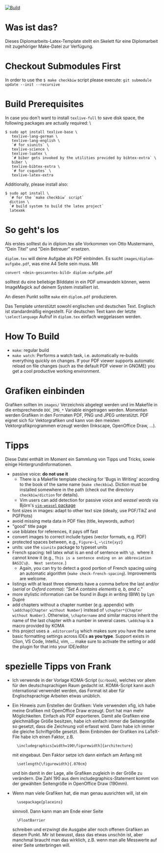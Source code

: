 [![Build](https://github.com/TUD-OS/latex-template/actions/workflows/build.yml/badge.svg)](https://github.com/TUD-OS/latex-template/actions/workflows/build.yml)

Was ist das?
============

Dieses Diplomarbeits-Latex-Template stellt ein Skelett für eine
Diplomarbeit mit zugehöriger Make-Datei zur Verfügung.

Checkout Submodules First
===================
In order to use the `$ make checkbiw` script please execute: `git submodule update --init --recursive`

Build Prerequisites
===================
In case you don't want to install `texlive-full` to save disk space, the following packages are
actually required: \
```shell
$ sudo apt install texlive-base \
   texlive-lang-german \
   texlive-lang-english \
   `# for siunits` \
   texlive-science \
   texlive-luatex \
   `# biber gets invoked by the utilities provided by bibtex-extra` \
   biber \
   texlive-bibtex-extra \
   `# for csquotes` \
   texlive-latex-extra
```

Additionally, please install also:
```shell
$ sudo apt install \
  `# for the `make checkbiw` script`
  diction \
  `# build system to build the latex project`
  latexmk
```

So geht's los
==============

Als erstes solltest du in diplom.tex alle Vorkommen von Otto
Mustermann, "Dein Titel" und "Dein Betreuer" ersetzen.

`diplom.tex` will deine Aufgabe als PDF einbinden. Es sucht
`images/diplom-aufgabe.pdf`, was eine A4 Seite sein muss. Mit

    convert <dein-gescanntes-bild> diplom-aufgabe.pdf

solltest du eine beliebige Bilddatei in ein PDF umwandeln können, wenn
ImageMagick auf deinem System installiert ist.

An diesen Punkt sollte `make` ein `diplom.pdf` produzieren.

Das Template unterstützt sowohl englischen und deutschen Text. Englisch ist
standardmäßig eingestellt. Für deutschen Text kann der letzte `\selectlanguage`
Aufruf in `diplom.tex` einfach weggelassen werden.

How To Build
============
- `make`: regular build
- `make watch`: Performs a watch task, i.e. automatically re-builds everything quickly on changes.
   If your PDF viewer supports automatic reload on file changes (such as the default PDF viewer in GNOME)
   you get a cool productive working environment.

Grafiken einbinden
==================

Grafiken sollten im `images/` Verzeichnis abgelegt werden und im
Makefile in die entsprechende `DOC_IMG_*` Variable eingetragen
werden. Momentan werden Grafiken in den Formaten PDF, PNG und JPEG
unterstützt. PDF eignet sich für Vektorgrafiken und kann von den
meisten Vektorgrafikprogrammen erzeugt werden (Inkscape, OpenOffice
Draw, ...).

Tipps
=====

Diese Datei enthält im Moment ein Sammlung von Tipps und Tricks, sowie
einige Hintergrundinformationen.

- passive voice: **do not use it**
  - There is a Makefile template checking for 'Bugs in Writing' according
    to the book of the same name (`make checkbiw`). Diction must be installed
    somewhere in the path (check out the directory
    `checkbiw/diction` for details).
  - Vim users can add detection for passive voice and *weasel words* via
    Björn's [`vim-weasel` package](https://github.com/bjoernd/vim-weasel)
- font sizes in images: adapt to other text size
   (ideally, use PGF/TikZ and PGFPlots)
- avoid missing meta data in PDF files (title, keywords, author)
- "good" title page
- use biblatex for references, it pays off fast
- convert images to correct include types (vector formats, e.g. PDF)
- protected spaces between, e.g., `Figure~1`, `~\cite{xyz}`
- units: use the `siunitx` package to typeset units
- French spacing: tell latex what is an end of sentence with `\@.`
  where it cannot know it (e.g., `This is a sentence ending on an
  abbreviation BASIC\@.  Next sentence.`)
  - Again, you can try to detect a good portion of French spacing
    using an automatic algorithm (`make check-french-spacing`).
    Improvements are welcome.
- listings with at least three elements have a
  comma before the last and/or (*serial* or *Oxford comma*):
  *"Set A contains elements a, b, and c."*
- more stylistic information can be found in *Bugs in writing* (BIW)
  by Lyn Dupré
- add chapters without a chapter number (e.g. appendix) with `\addchap{Chapter without Number}`
  instead of `\chapter*{Chapter without Number}`. Otherwise, `\chaptername` and similar macros
  inherit the name of the last chapter with a number in several cases.
  `\addchap` is a macro provided by KOMA
- this project uses a `.editorconfig` which makes sure you have the same basic formatting
  settings across IDEs **as you type**. Support exists in Clion, VS Code, IntelliJ,
  vim, ... make sure to activate the setting or add the plugin for that into your IDE/editor


spezielle Tipps von Frank
=========================

- Ich verwende in der Vorlage KOMA-Script (`scrbook`), welches vor allem
  für den deutschsprachigen Raum gedacht ist. KOMA-Script kann auch
  international verwendet werden, das Format ist aber für
  Englischsprachige Arbeiten etwas unüblich.

- Ein Hinweis zum Erstellen der Grafiken: Viele verwenden xfig, ich
  habe meine Grafiken mit OpenOffice Draw erzeugt. Dort hat man mehr
  Möglichkeiten. Einfach als PDF exportieren. Damit alle Grafiken
  eine gleichmäßige Größe besitzen, habe ich einfach immer die
  Seitengröße so gesetzt, dass die Zeichnung voll erfasst wird. Dann
  habe ich immer die gleiche Schriftgröße gesetzt. Beim Einbinden der
  Grafiken ins LaTeX-File habe ich einen Faktor, z.B.

        \includegraphics[width=190\figurewidth]{architecture}

  mit eingebaut. Den Faktor setze ich dann einfach am Anfang mit

        \setlength{\figurewidth}{.070cm}

  und bin damit in der Lage, alle Grafiken zugleich in der Größe zu verändern.
  Die Zahl 190 aus dem includegraphics-Statement kommt von der gewählten
  Seitengröße in OpenOffice Draw (190mm).

- Wenn man viele Grafiken hat, die man genau ausrichten will, ist ein

        \usepackage{placeins}

  sinnvoll. Dann kann man am Ende einer Seite

        \FloatBarrier

  schreiben und erzwingt die Ausgabe aller noch offenen Grafiken an
  diesem Punkt. Mir ist bewusst, dass das etwas unschön ist, aber
  manchmal braucht man das wirklich, z.B. wenn man alle Messwerte auf
  einer Seite unterbringen will.
